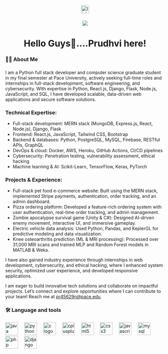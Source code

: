 ###

<div align="center">
  <a href="https://www.linkedin.com/in/prudhvi-raj-rekula-991228211/" target="_blank">
    <img src="https://img.shields.io/static/v1?message=LinkedIn&logo=linkedin&label=&color=0077B5&logoColor=white&labelColor=&style=for-the-badge" height="25" alt="linkedin logo"  />
  </a>
</div>

###

<div align="center">
  <img src="https://visitor-badge.laobi.icu/badge?page_id=prudhvirekula.prudhvirekula&left_text=Profile%20Views"  />
</div>

###

<h1 align="center">Hello Guys👋....Prudhvi here!</h1>

###

<h3 align="left">👩‍💻  About Me</h3>

###

<p align="left">I am a Python full stack developer and computer science graduate student in my final semester at Pace University, actively seeking full-time roles and internships in full-stack development, software engineering, and cybersecurity. With expertise in Python, React.js, Django, Flask, Node.js, JavaScript, and SQL, I have developed scalable, data-driven web applications and secure software solutions. 

### Technical Expertise: 
- Full-stack development: MERN stack (MongoDB, Express.js, React, Node.js), Django, Flask 
- Frontend: React.js, JavaScript, Tailwind CSS, Bootstrap 
- Backend & databases: Python, PostgreSQL, MySQL, Firebase, RESTful APIs, GraphQL 
- DevOps & cloud: Docker, AWS, Heroku, GitHub Actions, CI/CD pipelines 
- Cybersecurity: Penetration testing, vulnerability assessment, ethical hacking 
- Machine learning & AI: Scikit-Learn, TensorFlow, Keras, PyTorch 

### Projects & Experience: 
- Full-stack pet food e-commerce website: Built using the MERN stack, implemented Stripe payments, authentication, order tracking, and an admin dashboard. 
- Pizza ordering platform: Developed a feature-rich ordering system with user authentication, real-time order tracking, and admin management. 
- Zombie apocalypse survival game (Unity & C#): Designed AI-driven enemy movement, interactive UI, and immersive gameplay. 
- Electric vehicle data analysis: Used Python, Pandas, and KeplerGL for predictive modeling and data visualization. 
- Knee osteoarthritis prediction (ML & MRI processing): Processed over 31,000 MRI scans and trained MLP and Random Forest models in MATLAB & Weka. 

I have also gained industry experience through internships in web development, cybersecurity, and ethical hacking, where I enhanced system security, optimized user experience, and developed responsive applications. 

I am eager to build innovative tech solutions and collaborate on impactful projects. Let’s connect and explore opportunities where I can contribute to your team! Reach me at pr45629n@pace.edu.</p>

###

<h3 align="left">🛠 Language and tools</h3>

###

<div align="left">
  <img src="https://cdn.jsdelivr.net/gh/devicons/devicon/icons/java/java-original.svg" height="40" alt="java logo"  />
  <img width="12" />
  <img src="https://cdn.jsdelivr.net/gh/devicons/devicon/icons/python/python-original.svg" height="40" alt="python logo"  />
  <img width="12" />
  <img src="https://cdn.jsdelivr.net/gh/devicons/devicon/icons/c/c-original.svg" height="40" alt="c logo"  />
  <img width="12" />
  <img src="https://cdn.jsdelivr.net/gh/devicons/devicon/icons/cplusplus/cplusplus-original.svg" height="40" alt="cplusplus logo"  />
  <img width="12" />
  <img src="https://cdn.jsdelivr.net/gh/devicons/devicon/icons/html5/html5-original.svg" height="40" alt="html5 logo"  />
  <img width="12" />
  <img src="https://cdn.jsdelivr.net/gh/devicons/devicon/icons/css3/css3-original.svg" height="40" alt="css3 logo"  />
  <img width="12" />
  <img src="https://cdn.jsdelivr.net/gh/devicons/devicon/icons/javascript/javascript-original.svg" height="40" alt="javascript logo"  />
  <img width="12" />
  <img src="https://cdn.jsdelivr.net/gh/devicons/devicon/icons/mysql/mysql-original.svg" height="40" alt="mysql logo"  />
  <img width="12" />
  <img src="https://cdn.jsdelivr.net/gh/devicons/devicon/icons/php/php-original.svg" height="40" alt="php logo"  />
  <img width="12" />
  <img src="https://cdn.jsdelivr.net/gh/devicons/devicon/icons/django/django-plain.svg" height="40" alt="django logo"  />
</div>

